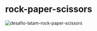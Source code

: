 # rock-paper-scissors

![desafio-latam-rock-paper-scissors](https://user-images.githubusercontent.com/86836498/125209220-604a7a00-e265-11eb-98bd-4d169b9394f9.png)

